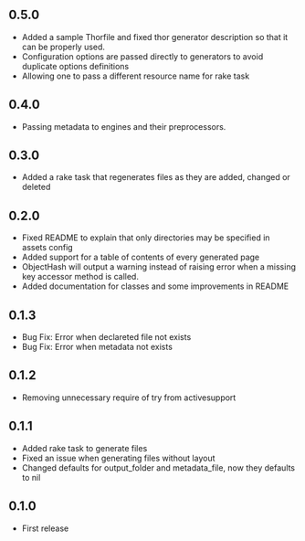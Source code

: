 0.5.0
-----

* Added a sample Thorfile and fixed thor generator description so that it can be properly used.
* Configuration options are passed directly to generators to avoid duplicate options definitions
* Allowing one to pass a different resource name for rake task

0.4.0
-----

* Passing metadata to engines and their preprocessors.

0.3.0
-----

* Added a rake task that regenerates files as they are added, changed or deleted

0.2.0
-----

* Fixed README to explain that only directories may be specified in assets config
* Added support for a table of contents of every generated page
* ObjectHash will output a warning instead of raising error when a missing key accessor method is called.
* Added documentation for classes and some improvements in README

0.1.3
-----

* Bug Fix: Error when declareted file not exists
* Bug Fix: Error when metadata not exists

0.1.2
-----

* Removing unnecessary require of try from activesupport

0.1.1
-----

* Added rake task to generate files
* Fixed an issue when generating files without layout
* Changed defaults for output_folder and metadata_file, now they defaults to nil

0.1.0
-----

* First release

